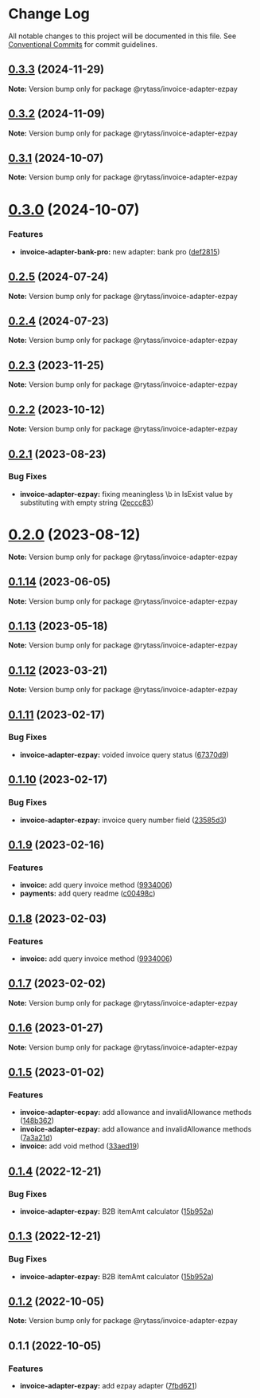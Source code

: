 # Change Log

All notable changes to this project will be documented in this file.
See [Conventional Commits](https://conventionalcommits.org) for commit guidelines.

## [0.3.3](https://github.com/Rytass/Utils/compare/@rytass/invoice-adapter-ezpay@0.3.2...@rytass/invoice-adapter-ezpay@0.3.3) (2024-11-29)

**Note:** Version bump only for package @rytass/invoice-adapter-ezpay

## [0.3.2](https://github.com/Rytass/Utils/compare/@rytass/invoice-adapter-ezpay@0.3.1...@rytass/invoice-adapter-ezpay@0.3.2) (2024-11-09)

**Note:** Version bump only for package @rytass/invoice-adapter-ezpay

## [0.3.1](https://github.com/Rytass/Utils/compare/@rytass/invoice-adapter-ezpay@0.3.0...@rytass/invoice-adapter-ezpay@0.3.1) (2024-10-07)

**Note:** Version bump only for package @rytass/invoice-adapter-ezpay

# [0.3.0](https://github.com/Rytass/Utils/compare/@rytass/invoice-adapter-ezpay@0.2.5...@rytass/invoice-adapter-ezpay@0.3.0) (2024-10-07)

### Features

- **invoice-adapter-bank-pro:** new adapter: bank pro ([def2815](https://github.com/Rytass/Utils/commit/def281507eaa30fef550467b3fad6632e152ce17))

## [0.2.5](https://github.com/Rytass/Utils/compare/@rytass/invoice-adapter-ezpay@0.2.4...@rytass/invoice-adapter-ezpay@0.2.5) (2024-07-24)

**Note:** Version bump only for package @rytass/invoice-adapter-ezpay

## [0.2.4](https://github.com/Rytass/Utils/compare/@rytass/invoice-adapter-ezpay@0.2.3...@rytass/invoice-adapter-ezpay@0.2.4) (2024-07-23)

**Note:** Version bump only for package @rytass/invoice-adapter-ezpay

## [0.2.3](https://github.com/Rytass/Utils/compare/@rytass/invoice-adapter-ezpay@0.2.2...@rytass/invoice-adapter-ezpay@0.2.3) (2023-11-25)

**Note:** Version bump only for package @rytass/invoice-adapter-ezpay

## [0.2.2](https://github.com/Rytass/Utils/compare/@rytass/invoice-adapter-ezpay@0.2.1...@rytass/invoice-adapter-ezpay@0.2.2) (2023-10-12)

**Note:** Version bump only for package @rytass/invoice-adapter-ezpay

## [0.2.1](https://github.com/Rytass/Utils/compare/@rytass/invoice-adapter-ezpay@0.2.0...@rytass/invoice-adapter-ezpay@0.2.1) (2023-08-23)

### Bug Fixes

- **invoice-adapter-ezpay:** fixing meaningless \b in IsExist value by substituting with empty string ([2eccc83](https://github.com/Rytass/Utils/commit/2eccc83c828691795325837986e84904e4c756f9))

# [0.2.0](https://github.com/Rytass/Utils/compare/@rytass/invoice-adapter-ezpay@0.1.14...@rytass/invoice-adapter-ezpay@0.2.0) (2023-08-12)

**Note:** Version bump only for package @rytass/invoice-adapter-ezpay

## [0.1.14](https://github.com/Rytass/Utils/compare/@rytass/invoice-adapter-ezpay@0.1.13...@rytass/invoice-adapter-ezpay@0.1.14) (2023-06-05)

**Note:** Version bump only for package @rytass/invoice-adapter-ezpay

## [0.1.13](https://github.com/Rytass/Utils/compare/@rytass/invoice-adapter-ezpay@0.1.12...@rytass/invoice-adapter-ezpay@0.1.13) (2023-05-18)

**Note:** Version bump only for package @rytass/invoice-adapter-ezpay

## [0.1.12](https://github.com/Rytass/Utils/compare/@rytass/invoice-adapter-ezpay@0.1.11...@rytass/invoice-adapter-ezpay@0.1.12) (2023-03-21)

**Note:** Version bump only for package @rytass/invoice-adapter-ezpay

## [0.1.11](https://github.com/Rytass/Utils/compare/@rytass/invoice-adapter-ezpay@0.1.10...@rytass/invoice-adapter-ezpay@0.1.11) (2023-02-17)

### Bug Fixes

- **invoice-adapter-ezpay:** voided invoice query status ([67370d9](https://github.com/Rytass/Utils/commit/67370d9ddba5a24f647ccbd6e6f4cdbac0f9c2a1))

## [0.1.10](https://github.com/Rytass/Utils/compare/@rytass/invoice-adapter-ezpay@0.1.9...@rytass/invoice-adapter-ezpay@0.1.10) (2023-02-17)

### Bug Fixes

- **invoice-adapter-ezpay:** invoice query number field ([23585d3](https://github.com/Rytass/Utils/commit/23585d369e634cf5c04b95d80ac086fae1311d14))

## [0.1.9](https://github.com/Rytass/Utils/compare/@rytass/invoice-adapter-ezpay@0.1.7...@rytass/invoice-adapter-ezpay@0.1.9) (2023-02-16)

### Features

- **invoice:** add query invoice method ([9934006](https://github.com/Rytass/Utils/commit/9934006c0e8b5c35b216f652e990e3a79b1ef118))
- **payments:** add query readme ([c00498c](https://github.com/Rytass/Utils/commit/c00498c62baa8a7190391bdd4ba2bb8a6a8228ba))

## [0.1.8](https://github.com/Rytass/Utils/compare/@rytass/invoice-adapter-ezpay@0.1.7...@rytass/invoice-adapter-ezpay@0.1.8) (2023-02-03)

### Features

- **invoice:** add query invoice method ([9934006](https://github.com/Rytass/Utils/commit/9934006c0e8b5c35b216f652e990e3a79b1ef118))

## [0.1.7](https://github.com/Rytass/Utils/compare/@rytass/invoice-adapter-ezpay@0.1.6...@rytass/invoice-adapter-ezpay@0.1.7) (2023-02-02)

**Note:** Version bump only for package @rytass/invoice-adapter-ezpay

## [0.1.6](https://github.com/Rytass/Utils/compare/@rytass/invoice-adapter-ezpay@0.1.5...@rytass/invoice-adapter-ezpay@0.1.6) (2023-01-27)

**Note:** Version bump only for package @rytass/invoice-adapter-ezpay

## [0.1.5](https://github.com/Rytass/Utils/compare/@rytass/invoice-adapter-ezpay@0.1.4...@rytass/invoice-adapter-ezpay@0.1.5) (2023-01-02)

### Features

- **invoice-adapter-ecpay:** add allowance and invalidAllowance methods ([148b362](https://github.com/Rytass/Utils/commit/148b36207d068544cfc0a81b73cd9287b032b09b))
- **invoice-adapter-ezpay:** add allowance and invalidAllowance methods ([7a3a21d](https://github.com/Rytass/Utils/commit/7a3a21d66423a26fa5a2940cc7228c33010a4de0))
- **invoice:** add void method ([33aed19](https://github.com/Rytass/Utils/commit/33aed195eedb5bb96f60b1da197abe43991e0e97))

## [0.1.4](https://github.com/Rytass/Utils/compare/@rytass/invoice-adapter-ezpay@0.1.2...@rytass/invoice-adapter-ezpay@0.1.4) (2022-12-21)

### Bug Fixes

- **invoice-adapter-ezpay:** B2B itemAmt calculator ([15b952a](https://github.com/Rytass/Utils/commit/15b952a23f0313fc04dceb7040ff630a76843077))

## [0.1.3](https://github.com/Rytass/Utils/compare/@rytass/invoice-adapter-ezpay@0.1.2...@rytass/invoice-adapter-ezpay@0.1.3) (2022-12-21)

### Bug Fixes

- **invoice-adapter-ezpay:** B2B itemAmt calculator ([15b952a](https://github.com/Rytass/Utils/commit/15b952a23f0313fc04dceb7040ff630a76843077))

## [0.1.2](https://github.com/Rytass/Utils/compare/@rytass/invoice-adapter-ezpay@0.1.1...@rytass/invoice-adapter-ezpay@0.1.2) (2022-10-05)

**Note:** Version bump only for package @rytass/invoice-adapter-ezpay

## 0.1.1 (2022-10-05)

### Features

- **invoice-adapter-ezpay:** add ezpay adapter ([7fbd621](https://github.com/Rytass/Utils/commit/7fbd621bce4c92a618da0b78774b925ac90bd3cf))
